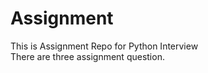 # Assignment
This is Assignment Repo for Python Interview
<br>
There are three assignment question.
